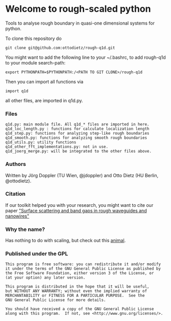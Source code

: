 Welcome to rough-scaled python
==============================

Tools to analyse rough boundary in quasi-one dimensional systems for python.

To clone this repository do
```
git clone git@github.com:ottodietz/rough-q1d.git
```
You might want to add the following line to your ~/.bashrc, to add rough-q1d to your module search-path:

```
export PYTHONPATH=$PYTHONPATH:/<PATH TO GIT CLONE>/rough-q1d
```

Then you can import all functions via 

```
import q1d
```

all other files, are imported in q1d.py.

### Files

```
q1d.py: main module file. All q1d_* files are imported in here.
q1d_loc_length.py : functions for calculate localization length 
q1d_step.py: functions for analyzing step-like rough boundaries
q1d_smooth.py: functions for analyzing smooth rough boundaries
q1d_utils.py: utility functions
q1d_other_fft_implementations.py: not in use.
q1d_joerg_merge.py: will be integrated to the other files above.
```

### Authors
Written by Jörg Doppler (TU Wien, @jdoppler) and Otto Dietz (HU Berlin, @ottodietz).

### Citation
If our toolkit helped you with your research, you might want to cite our paper 
["Surface scattering and band gaps in rough waveguides and nanowires"]( 
http://link.aps.org/doi/10.1103/PhysRevB.86.201106)

### Why the name?
Has nothing to do with scaling, but check out this
[animal](http://en.wikipedia.org/wiki/Morelia_carinata).

### Published under the GPL
    This program is free software: you can redistribute it and/or modify
    it under the terms of the GNU General Public License as published by
    the Free Software Foundation, either version 3 of the License, or
    (at your option) any later version.

    This program is distributed in the hope that it will be useful,
    but WITHOUT ANY WARRANTY; without even the implied warranty of
    MERCHANTABILITY or FITNESS FOR A PARTICULAR PURPOSE.  See the
    GNU General Public License for more details.

    You should have received a copy of the GNU General Public License
    along with this program.  If not, see <http://www.gnu.org/licenses/>.


